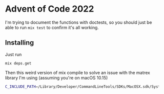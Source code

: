 # Advent of Code 2022

I'm trying to document the functions with doctests, so you should just be able
to run `mix test` to confirm it's all working.


## Installing

Just run

```bash
mix deps.get
```

Then this weird version of mix compile to solve an issue with the matrex library I'm using (assuming you're on macOS 10.15)

```bash
C_INCLUDE_PATH=/Library/Developer/CommandLineTools/SDKs/MacOSX.sdk/System/Library/Frameworks/Accelerate.framework/Frameworks/vecLib.framework/Headers mix compile
```

